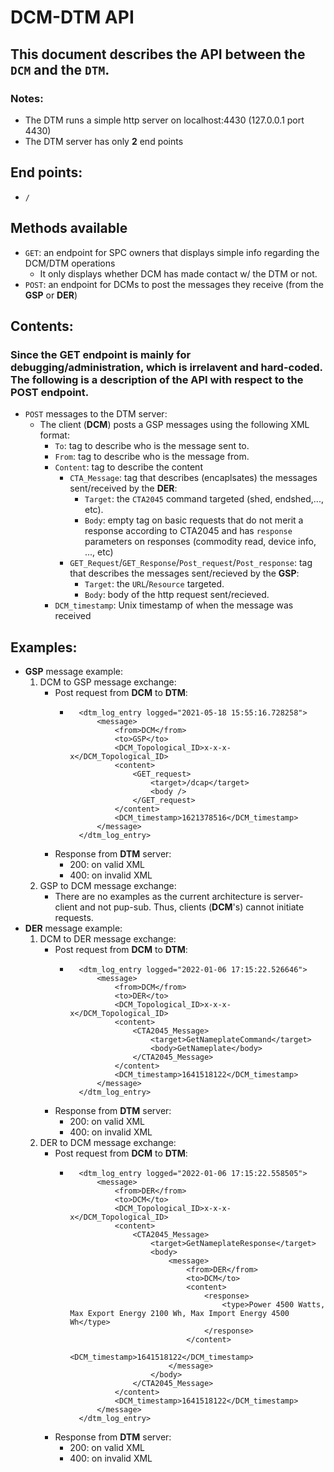 # DCM-DTM API
## This document describes the API between the `DCM` and the `DTM`.

### Notes:
* The DTM runs a simple http server on localhost:4430 (127.0.0.1 port 4430)
* The DTM server has only __2__ end points 
## End points:
* `/`
## Methods available
* `GET`: an endpoint for SPC owners that displays simple info regarding the DCM/DTM operations
    * It only displays whether DCM has made contact w/ the DTM or not.
* `POST`: an endpoint for DCMs to post the messages they receive (from the __GSP__ or __DER__) 
## Contents:
### Since the __GET__ endpoint is mainly for debugging/administration, which is irrelavent and hard-coded. The following is a description of the API with respect to the __POST__ endpoint.
* `POST` messages to the DTM server:
    * The client (__DCM__) posts a GSP messages using the following XML format:
        * `To`: tag to describe who is the message sent to.
        * `From`: tag to describe who is the message from.
        * `Content`: tag to describe the content
            * `CTA_Message`: tag that describes (encaplsates) the messages sent/received by the __DER__:
                * `Target`: the `CTA2045` command targeted (shed, endshed,..., etc).
                * `Body`: empty tag on basic requests that do not merit a response according to CTA2045 and has `response` parameters on responses (commodity read, device info, ..., etc) 
            * `GET_Request`/`GET_Response`/`Post_request`/`Post_response`: tag that describes the messages sent/recieved by the __GSP__:
                * `Target`: the `URL`/`Resource` targeted.
                * `Body`: body of the http request sent/recieved.
        * `DCM_timestamp`: Unix timestamp of when the message was received
## Examples:
* __GSP__ message example:
    1. DCM to GSP message exchange:
        * Post request from __DCM__ to __DTM__:
            * ```
                <dtm_log_entry logged="2021-05-18 15:55:16.728258">
                    <message>
                        <from>DCM</from>
                        <to>GSP</to>
                        <DCM_Topological_ID>x-x-x-x</DCM_Topological_ID>
                        <content>
                            <GET_request>
                                <target>/dcap</target>
                                <body />
                            </GET_request>
                        </content>
                        <DCM_timestamp>1621378516</DCM_timestamp>
                    </message>
                </dtm_log_entry>
                ```
        * Response from __DTM__ server:
            * 200: on valid XML
            * 400: on invalid XML 
    2. GSP to DCM message exchange: 
        * There are no examples as the current architecture is server-client and not pup-sub. Thus, clients (__DCM__'s) cannot initiate requests. 
* __DER__ message example:
    1. DCM to DER message exchange:
        * Post request from __DCM__ to __DTM__:
            * ```
                <dtm_log_entry logged="2022-01-06 17:15:22.526646">
                    <message>
                        <from>DCM</from>
                        <to>DER</to>
                        <DCM_Topological_ID>x-x-x-x</DCM_Topological_ID>
                        <content>
                            <CTA2045_Message>
                                <target>GetNameplateCommand</target>
                                <body>GetNameplate</body>
                            </CTA2045_Message>
                        </content>
                        <DCM_timestamp>1641518122</DCM_timestamp>
                    </message>
                </dtm_log_entry>
                ```
        * Response from __DTM__ server:
            * 200: on valid XML
            * 400: on invalid XML 
    2. DER to DCM message exchange: 
        * Post request from __DCM__ to __DTM__:
            * ```
                <dtm_log_entry logged="2022-01-06 17:15:22.558505">
                    <message>
                        <from>DER</from>
                        <to>DCM</to>
                        <DCM_Topological_ID>x-x-x-x</DCM_Topological_ID>
                        <content>
                            <CTA2045_Message>
                                <target>GetNameplateResponse</target>
                                <body>
                                    <message>
                                        <from>DER</from>
                                        <to>DCM</to>
                                        <content>
                                            <response>
                                                <type>Power 4500 Watts, Max Export Energy 2100 Wh, Max Import Energy 4500 Wh</type>
                                            </response>
                                        </content>
                                        <DCM_timestamp>1641518122</DCM_timestamp>
                                    </message>
                                </body>
                            </CTA2045_Message>
                        </content>
                        <DCM_timestamp>1641518122</DCM_timestamp>
                    </message>
                </dtm_log_entry>
                ```
        * Response from __DTM__ server:
            * 200: on valid XML
            * 400: on invalid XML 